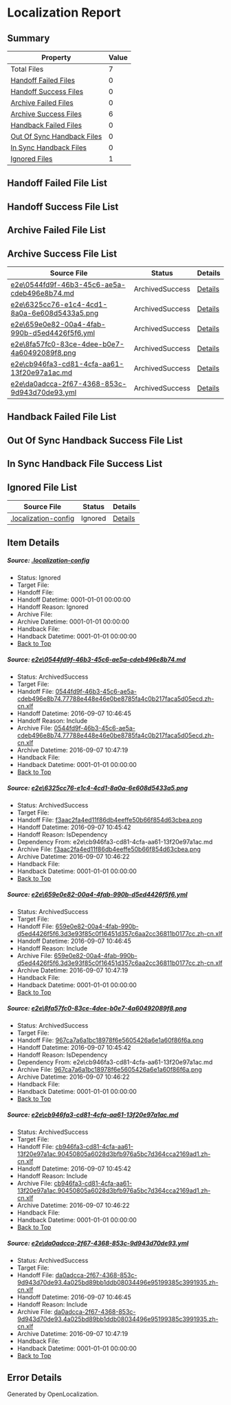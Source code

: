 # <a name='report-top'></a> Localization Report

## Summary
 Property | Value 
 -------- | ----- 
 Total Files | 7
[ Handoff Failed Files ](#handoff-failed-list)| 0
[ Handoff Success Files ](#handoff-success-list)| 0
[ Archive Failed Files ](#archive-failed-list)| 0
[ Archive Success Files ](#archive-success-list)| 6
[ Handback Failed Files ](#handback-failed-list)| 0
[ Out Of Sync Handback Files ](#outofsync-handback-success-list)| 0
[ In Sync Handback Files ](#insync-handback-success-list)| 0
[ Ignored Files ](#ignored-list)| 1

## <a name='handoff-failed-list'></a> Handoff Failed File List

## <a name='handoff-success-list'></a> Handoff Success File List

## <a name='archive-failed-list'></a> Archive Failed File List

## <a name='archive-success-list'></a> Archive Success File List
 Source File | Status | Details 
 ----------- | ------ | ------- 
 [e2e\0544fd9f-46b3-45c6-ae5a-cdeb496e8b74.md](https://github.com/OpenLocalizationTestOrg/ol-test0/blob/38e03db71ff1ae45df11deac66ea5dd72c6a663b/e2e/0544fd9f-46b3-45c6-ae5a-cdeb496e8b74.md) | ArchivedSuccess | [Details](#2fd9f7a576d3942bf21deea1a22c79b2e2e9e5851)
 [e2e\6325cc76-e1c4-4cd1-8a0a-6e608d5433a5.png](https://github.com/OpenLocalizationTestOrg/ol-test0/blob/13347d93a093c9077a534772bce33b19ba76bea9/e2e/6325cc76-e1c4-4cd1-8a0a-6e608d5433a5.png) | ArchivedSuccess | [Details](#f3aac2fa4ed11f86db4eeffe50b66f854d63cbea2)
 [e2e\659e0e82-00a4-4fab-990b-d5ed4426f5f6.yml](https://github.com/OpenLocalizationTestOrg/ol-test0/blob/38e03db71ff1ae45df11deac66ea5dd72c6a663b/e2e/659e0e82-00a4-4fab-990b-d5ed4426f5f6.yml) | ArchivedSuccess | [Details](#c6aa77ef70e78028f388f40801895e945e58a5d43)
 [e2e\8fa57fc0-83ce-4dee-b0e7-4a60492089f8.png](https://github.com/OpenLocalizationTestOrg/ol-test0/blob/13347d93a093c9077a534772bce33b19ba76bea9/e2e/8fa57fc0-83ce-4dee-b0e7-4a60492089f8.png) | ArchivedSuccess | [Details](#967ca7a6a1bc18978f6e5605426a6e1a60f86f6a4)
 [e2e\cb946fa3-cd81-4cfa-aa61-13f20e97a1ac.md](https://github.com/OpenLocalizationTestOrg/ol-test0/blob/13347d93a093c9077a534772bce33b19ba76bea9/e2e/cb946fa3-cd81-4cfa-aa61-13f20e97a1ac.md) | ArchivedSuccess | [Details](#ca55baccbe582ca008349fc70b1d8e3addd410695)
 [e2e\da0adcca-2f67-4368-853c-9d943d70de93.yml](https://github.com/OpenLocalizationTestOrg/ol-test0/blob/38e03db71ff1ae45df11deac66ea5dd72c6a663b/e2e/da0adcca-2f67-4368-853c-9d943d70de93.yml) | ArchivedSuccess | [Details](#2ac6d77bd5ce686064431f57ac881a2f815bae526)

## <a name='handback-failed-list'></a> Handback Failed File List

## <a name='outofsync-handback-success-list'></a> Out Of Sync Handback Success File List

## <a name='insync-handback-success-list'></a> In Sync Handback File Success List

## <a name='ignored-list'></a> Ignored File List
 Source File | Status | Details 
 ----------- | ------ | ------- 
 [.localization-config](https://github.com/OpenLocalizationTestOrg/ol-test0/blob/38e03db71ff1ae45df11deac66ea5dd72c6a663b/.localization-config) | Ignored | [Details](#3d4f252ac210baf56311d7e97dcc2db10974dbd20)

## Item Details
##### <a name='3d4f252ac210baf56311d7e97dcc2db10974dbd20'></a> Source: [.localization-config](https://github.com/OpenLocalizationTestOrg/ol-test0/blob/38e03db71ff1ae45df11deac66ea5dd72c6a663b/.localization-config)
* Status: Ignored
* Target File: 
* Handoff File: 
* Handoff Datetime: 0001-01-01 00:00:00
* Handoff Reason: Ignored
* Archive File: 
* Archive Datetime: 0001-01-01 00:00:00
* Handback File: 
* Handback Datetime: 0001-01-01 00:00:00
* [Back to Top](#report-top)

##### <a name='2fd9f7a576d3942bf21deea1a22c79b2e2e9e5851'></a> Source: [e2e\0544fd9f-46b3-45c6-ae5a-cdeb496e8b74.md](https://github.com/OpenLocalizationTestOrg/ol-test0/blob/38e03db71ff1ae45df11deac66ea5dd72c6a663b/e2e/0544fd9f-46b3-45c6-ae5a-cdeb496e8b74.md)
* Status: ArchivedSuccess
* Target File: 
* Handoff File: [0544fd9f-46b3-45c6-ae5a-cdeb496e8b74.77788e448e46e0be8785fa4c0b217faca5d05ecd.zh-cn.xlf](https://github.com/OpenLocalizationTestOrg/ol-test0-handoff/blob/f72a2478d3fd786dcb746effcc8d3ec28eca6690/ol-handoff/OpenLocalizationTestOrg/ol-test0-zhcn/ci/ht/0544fd9f-46b3-45c6-ae5a-cdeb496e8b74.77788e448e46e0be8785fa4c0b217faca5d05ecd.zh-cn.xlf)
* Handoff Datetime: 2016-09-07 10:46:45
* Handoff Reason: Include
* Archive File: [0544fd9f-46b3-45c6-ae5a-cdeb496e8b74.77788e448e46e0be8785fa4c0b217faca5d05ecd.zh-cn.xlf](https://github.com/OpenLocalizationTestOrg/ol-test0-handoff/blob/d0225eb11a950f11e1bf841c482a6881cb5112bb/ol-archive/OpenLocalizationTestOrg/ol-test0-zhcn/ci/ht/0544fd9f-46b3-45c6-ae5a-cdeb496e8b74.77788e448e46e0be8785fa4c0b217faca5d05ecd.zh-cn.xlf)
* Archive Datetime: 2016-09-07 10:47:19
* Handback File: 
* Handback Datetime: 0001-01-01 00:00:00
* [Back to Top](#report-top)

##### <a name='f3aac2fa4ed11f86db4eeffe50b66f854d63cbea2'></a> Source: [e2e\6325cc76-e1c4-4cd1-8a0a-6e608d5433a5.png](https://github.com/OpenLocalizationTestOrg/ol-test0/blob/13347d93a093c9077a534772bce33b19ba76bea9/e2e/6325cc76-e1c4-4cd1-8a0a-6e608d5433a5.png)
* Status: ArchivedSuccess
* Target File: 
* Handoff File: [f3aac2fa4ed11f86db4eeffe50b66f854d63cbea.png](https://github.com/OpenLocalizationTestOrg/ol-test0-handoff/blob/4631b350f5fdd550d9b367a3e51190ef434ead9f/ol-handoff/OpenLocalizationTestOrg/ol-test0-zhcn/ci/ht/f3aac2fa4ed11f86db4eeffe50b66f854d63cbea.png)
* Handoff Datetime: 2016-09-07 10:45:42
* Handoff Reason: IsDependency
* Dependency From: e2e\cb946fa3-cd81-4cfa-aa61-13f20e97a1ac.md
* Archive File: [f3aac2fa4ed11f86db4eeffe50b66f854d63cbea.png](https://github.com/OpenLocalizationTestOrg/ol-test0-handoff/blob/ec6a4c8b5ec4a31d1ea937061bf3711d910d16e4/ol-archive/OpenLocalizationTestOrg/ol-test0-zhcn/ci/ht/f3aac2fa4ed11f86db4eeffe50b66f854d63cbea.png)
* Archive Datetime: 2016-09-07 10:46:22
* Handback File: 
* Handback Datetime: 0001-01-01 00:00:00
* [Back to Top](#report-top)

##### <a name='c6aa77ef70e78028f388f40801895e945e58a5d43'></a> Source: [e2e\659e0e82-00a4-4fab-990b-d5ed4426f5f6.yml](https://github.com/OpenLocalizationTestOrg/ol-test0/blob/38e03db71ff1ae45df11deac66ea5dd72c6a663b/e2e/659e0e82-00a4-4fab-990b-d5ed4426f5f6.yml)
* Status: ArchivedSuccess
* Target File: 
* Handoff File: [659e0e82-00a4-4fab-990b-d5ed4426f5f6.3d3e93f85c0f16451d357c6aa2cc36811b0177cc.zh-cn.xlf](https://github.com/OpenLocalizationTestOrg/ol-test0-handoff/blob/f72a2478d3fd786dcb746effcc8d3ec28eca6690/ol-handoff/OpenLocalizationTestOrg/ol-test0-zhcn/ci/ht/659e0e82-00a4-4fab-990b-d5ed4426f5f6.3d3e93f85c0f16451d357c6aa2cc36811b0177cc.zh-cn.xlf)
* Handoff Datetime: 2016-09-07 10:46:45
* Handoff Reason: Include
* Archive File: [659e0e82-00a4-4fab-990b-d5ed4426f5f6.3d3e93f85c0f16451d357c6aa2cc36811b0177cc.zh-cn.xlf](https://github.com/OpenLocalizationTestOrg/ol-test0-handoff/blob/d0225eb11a950f11e1bf841c482a6881cb5112bb/ol-archive/OpenLocalizationTestOrg/ol-test0-zhcn/ci/ht/659e0e82-00a4-4fab-990b-d5ed4426f5f6.3d3e93f85c0f16451d357c6aa2cc36811b0177cc.zh-cn.xlf)
* Archive Datetime: 2016-09-07 10:47:19
* Handback File: 
* Handback Datetime: 0001-01-01 00:00:00
* [Back to Top](#report-top)

##### <a name='967ca7a6a1bc18978f6e5605426a6e1a60f86f6a4'></a> Source: [e2e\8fa57fc0-83ce-4dee-b0e7-4a60492089f8.png](https://github.com/OpenLocalizationTestOrg/ol-test0/blob/13347d93a093c9077a534772bce33b19ba76bea9/e2e/8fa57fc0-83ce-4dee-b0e7-4a60492089f8.png)
* Status: ArchivedSuccess
* Target File: 
* Handoff File: [967ca7a6a1bc18978f6e5605426a6e1a60f86f6a.png](https://github.com/OpenLocalizationTestOrg/ol-test0-handoff/blob/4631b350f5fdd550d9b367a3e51190ef434ead9f/ol-handoff/OpenLocalizationTestOrg/ol-test0-zhcn/ci/ht/967ca7a6a1bc18978f6e5605426a6e1a60f86f6a.png)
* Handoff Datetime: 2016-09-07 10:45:42
* Handoff Reason: IsDependency
* Dependency From: e2e\cb946fa3-cd81-4cfa-aa61-13f20e97a1ac.md
* Archive File: [967ca7a6a1bc18978f6e5605426a6e1a60f86f6a.png](https://github.com/OpenLocalizationTestOrg/ol-test0-handoff/blob/ec6a4c8b5ec4a31d1ea937061bf3711d910d16e4/ol-archive/OpenLocalizationTestOrg/ol-test0-zhcn/ci/ht/967ca7a6a1bc18978f6e5605426a6e1a60f86f6a.png)
* Archive Datetime: 2016-09-07 10:46:22
* Handback File: 
* Handback Datetime: 0001-01-01 00:00:00
* [Back to Top](#report-top)

##### <a name='ca55baccbe582ca008349fc70b1d8e3addd410695'></a> Source: [e2e\cb946fa3-cd81-4cfa-aa61-13f20e97a1ac.md](https://github.com/OpenLocalizationTestOrg/ol-test0/blob/13347d93a093c9077a534772bce33b19ba76bea9/e2e/cb946fa3-cd81-4cfa-aa61-13f20e97a1ac.md)
* Status: ArchivedSuccess
* Target File: 
* Handoff File: [cb946fa3-cd81-4cfa-aa61-13f20e97a1ac.90450805a6028d3bfb976a5bc7d364cca2169ad1.zh-cn.xlf](https://github.com/OpenLocalizationTestOrg/ol-test0-handoff/blob/4631b350f5fdd550d9b367a3e51190ef434ead9f/ol-handoff/OpenLocalizationTestOrg/ol-test0-zhcn/ci/ht/cb946fa3-cd81-4cfa-aa61-13f20e97a1ac.90450805a6028d3bfb976a5bc7d364cca2169ad1.zh-cn.xlf)
* Handoff Datetime: 2016-09-07 10:45:42
* Handoff Reason: Include
* Archive File: [cb946fa3-cd81-4cfa-aa61-13f20e97a1ac.90450805a6028d3bfb976a5bc7d364cca2169ad1.zh-cn.xlf](https://github.com/OpenLocalizationTestOrg/ol-test0-handoff/blob/ec6a4c8b5ec4a31d1ea937061bf3711d910d16e4/ol-archive/OpenLocalizationTestOrg/ol-test0-zhcn/ci/ht/cb946fa3-cd81-4cfa-aa61-13f20e97a1ac.90450805a6028d3bfb976a5bc7d364cca2169ad1.zh-cn.xlf)
* Archive Datetime: 2016-09-07 10:46:22
* Handback File: 
* Handback Datetime: 0001-01-01 00:00:00
* [Back to Top](#report-top)

##### <a name='2ac6d77bd5ce686064431f57ac881a2f815bae526'></a> Source: [e2e\da0adcca-2f67-4368-853c-9d943d70de93.yml](https://github.com/OpenLocalizationTestOrg/ol-test0/blob/38e03db71ff1ae45df11deac66ea5dd72c6a663b/e2e/da0adcca-2f67-4368-853c-9d943d70de93.yml)
* Status: ArchivedSuccess
* Target File: 
* Handoff File: [da0adcca-2f67-4368-853c-9d943d70de93.4a025bd89bb1ddb08034496e95199385c3991935.zh-cn.xlf](https://github.com/OpenLocalizationTestOrg/ol-test0-handoff/blob/f72a2478d3fd786dcb746effcc8d3ec28eca6690/ol-handoff/OpenLocalizationTestOrg/ol-test0-zhcn/ci/ht/da0adcca-2f67-4368-853c-9d943d70de93.4a025bd89bb1ddb08034496e95199385c3991935.zh-cn.xlf)
* Handoff Datetime: 2016-09-07 10:46:45
* Handoff Reason: Include
* Archive File: [da0adcca-2f67-4368-853c-9d943d70de93.4a025bd89bb1ddb08034496e95199385c3991935.zh-cn.xlf](https://github.com/OpenLocalizationTestOrg/ol-test0-handoff/blob/d0225eb11a950f11e1bf841c482a6881cb5112bb/ol-archive/OpenLocalizationTestOrg/ol-test0-zhcn/ci/ht/da0adcca-2f67-4368-853c-9d943d70de93.4a025bd89bb1ddb08034496e95199385c3991935.zh-cn.xlf)
* Archive Datetime: 2016-09-07 10:47:19
* Handback File: 
* Handback Datetime: 0001-01-01 00:00:00
* [Back to Top](#report-top)


## Error Details

Generated by OpenLocalization.
